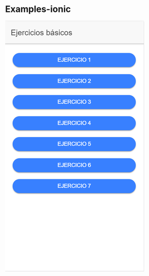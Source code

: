 # Examples-ionic

<img src="https://github.com/andresfernandeznad/Examples-ionic/blob/master/imagenes/index.PNG">
